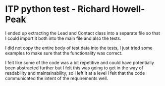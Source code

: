 # ITP python test - Richard Howell-Peak

I ended up extracting the Lead and Contact class into a separate file
so that I could import it both into the main file and also the tests.

I did not copy the entire body of test data into the tests, I just tried
some examples to make sure that the functionality was correct.

I felt like some of the code was a bit repetitive and could have potentially
been abstracted further but I felt this was going to get in the way of readability
and maintainability, so I left it at a level I felt that the code communicated
the intent of the requirements well.
